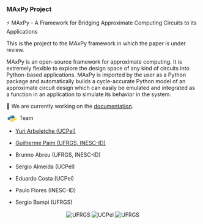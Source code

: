 ### MAxPy Project 

⚡ MAxPy - A Framework for Bridging Approximate Computing Circuits to its Applications

This is the project to the MAxPy framework in which the paper is under review.

MAxPy is an open-source framework for approximate computing. It is extremely flexible to explore the design space of any kind of circuits into Python-based applications. MAxPy is imported by the user as a Python package and automatically builds a cycle-accurate Python model of an approximate circuit design which can easily be emulated and integrated as a function in an application to simulate its behavior in the system.

🔭 We are currently working on the <a href="https://maxpy-project.github.io/MAxPy" target="_blank">documentation</a>.

<div align="left">  

  <img align="center" alt="Python" height="20" width="30" src="https://raw.githubusercontent.com/devicons/devicon/master/icons/python/python-original.svg"> Team  
</div> 

- <a href="https://ysba.github.io/" target="_blank">  Yuri Arbeletche (UCPel) </a>

- <a href="https://gppaim.wordpress.com/" target="_blank">  Guilherme Paim (UFRGS, INESC-ID) </a>

- Brunno Abreu (UFRGS, INESC-ID)

- Sergio Almeida (UCPel)

- Eduardo Costa (UCPel)

- Paulo Flores (INESC-ID)

- Sergio Bampi (UFRGS)

<div align="center">
  <img align="center" alt="UFRGS" height="100" height="100" src="http://www.ufrgs.br/english/logo.jpg">
  <img align="center" alt="UCPel" height="110" height="110" src="https://inscricao.ucpel.edu.br/portal/wp-content/uploads/2019/06/logo-ucpel-azul.jpg">
  <img align="center" alt="UFRGS" height="80" height="80" src="https://www.inesc-id.pt/wp-content/uploads/2019/06/INESC-ID-logo_01.png">
</div>
<!--
- 🔭 I’m currently working on ...
- 🌱 I’m currently learning ...
- 👯 I’m looking to collaborate on ...
- 🤔 I’m looking for help with ...
- 💬 Ask me about ...
- 📫 How to reach me: ...
- 😄 Pronouns: ...
- ⚡ Fun fact: ...


**MAxPy-Project/MAxPy-Project** is a ✨ _special_ ✨ repository because its `README.md` (this file) appears on your GitHub profile.

Here are some ideas to get you started:

-->
